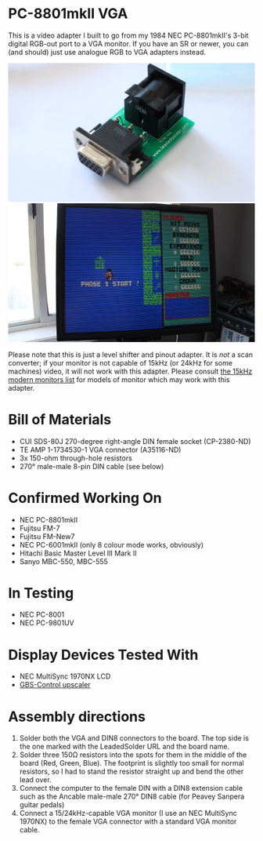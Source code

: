 # PC-8801mkII VGA
This is a video adapter I built to go from my 1984 NEC PC-8801mkII's 3-bit digital RGB-out port to a VGA monitor. If you have an SR or newer, you can (and should) just use analogue RGB to VGA adapters instead.

![Assembled adapter](pictures/pc88-vga-1.jpg)
![Dragon Slayer](pictures/dragon-slayer-gameplay.jpg)

Please note that this is just a level shifter and pinout adapter. It is _not_ a scan converter; if your monitor is not capable of 15kHz (or 24kHz for some machines) video, it will not work with this adapter. Please consult [the 15kHz modern monitors list](http://15khz.wikidot.com/) for models of monitor which may work with this adapter.

# Bill of Materials
 * CUI SDS-80J 270-degree right-angle DIN female socket (CP-2380-ND)
 * TE AMP 1-1734530-1 VGA connector (A35116-ND)
 * 3x 150-ohm through-hole resistors
 * 270° male-male 8-pin DIN cable (see below)
 
# Confirmed Working On
 * NEC PC-8801mkII
 * Fujitsu FM-7
 * Fujitsu FM-New7
 * NEC PC-6001mkII (only 8 colour mode works, obviously)
 * Hitachi Basic Master Level III Mark II
 * Sanyo MBC-550, MBC-555

# In Testing
 * NEC PC-8001
 * NEC PC-9801UV

# Display Devices Tested With
 * NEC MultiSync 1970NX LCD
 * [GBS-Control upscaler](https://github.com/ramapcsx2/gbs-control)

# Assembly directions
 1. Solder both the VGA and DIN8 connectors to the board. The top side is the one marked with the LeadedSolder URL and the board name.
 2. Solder three 150Ω resistors into the spots for them in the middle of the board (Red, Green, Blue). The footprint is slightly too small for normal resistors, so I had to stand the resistor straight up and bend the other lead over.
 3. Connect the computer to the female DIN with a DIN8 extension cable such as the Ancable male-male 270° DIN8 cable (for Peavey Sanpera guitar pedals)
 4. Connect a 15/24kHz-capable VGA monitor (I use an NEC MultiSync 1970NX) to the female VGA connector with a standard VGA monitor cable.

